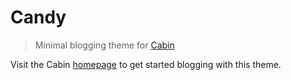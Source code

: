 # Candy
> Minimal blogging theme for [Cabin](https://github.com/colinwren/Cabin)

Visit the Cabin [homepage](http://colinwren.github.io/Cabin/#getting-started) to get started blogging with this theme.
